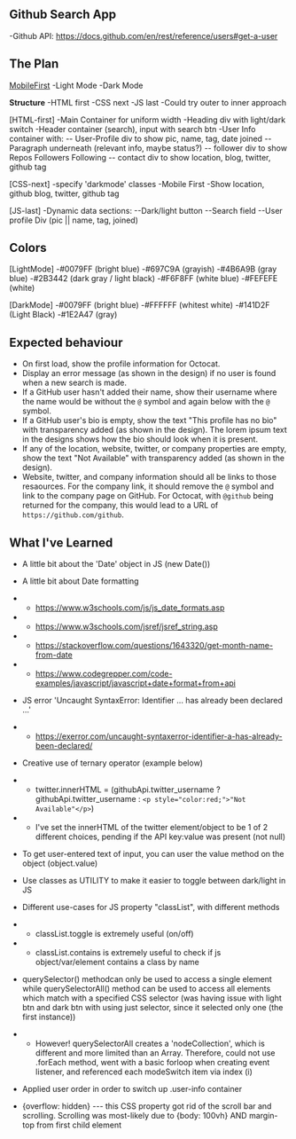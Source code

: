 ## Github Search App

-Github API:    https://docs.github.com/en/rest/reference/users#get-a-user 

## The Plan

[MobileFirst](375x777px)
-Light Mode
-Dark Mode

**Structure**
-HTML first
-CSS next
-JS last
-Could try outer to inner approach

[HTML-first]
-Main Container for uniform width
-Heading div with light/dark switch
-Header container (search), input with search btn
-User Info container with:
-- User-Profile div to show pic, name, tag, date joined
-- Paragraph underneath (relevant info, maybe status?)
-- follower div to show Repos Followers Following
-- contact div to show location, blog, twitter, github tag

[CSS-next]
-specify 'darkmode' classes
-Mobile First
-Show location, github blog, twitter, github tag

[JS-last]
-Dynamic data sections:
--Dark/light button
--Search field
--User profile Div (pic || name, tag, joined)

## Colors 

[LightMode]
-#0079FF  (bright blue)
-#697C9A  (grayish)
-#4B6A9B (gray blue)
-#2B3442 (dark gray / light black)
-#F6F8FF (white blue)
-#FEFEFE (white)

[DarkMode]
-#0079FF  (bright blue)
-#FFFFFF (whitest white)
-#141D2F (Light Black)
-#1E2A47 (gray)



## Expected behaviour

- On first load, show the profile information for Octocat.
- Display an error message (as shown in the design) if no user is found when a new search is made.
- If a GitHub user hasn't added their name, show their username where the name would be without the `@` symbol and again below with the `@` symbol.
- If a GitHub user's bio is empty, show the text "This profile has no bio" with transparency added (as shown in the design). The lorem ipsum text in the designs shows how the bio should look when it is present.
- If any of the location, website, twitter, or company properties are empty, show the text "Not Available" with transparency added (as shown in the design).
- Website, twitter, and company information should all be links to those resaources. For the company link, it should remove the `@` symbol and link to the company page on GitHub. For Octocat, with `@github` being returned for the company, this would lead to a URL of `https://github.com/github`.







## What I've Learned

- A little bit about the 'Date' object in JS (new Date())

- A little bit about Date formatting 
- - https://www.w3schools.com/js/js_date_formats.asp
- - https://www.w3schools.com/jsref/jsref_string.asp 
- - https://stackoverflow.com/questions/1643320/get-month-name-from-date
- - https://www.codegrepper.com/code-examples/javascript/javascript+date+format+from+api

- JS error 'Uncaught SyntaxError: Identifier ... has already been declared ...' 
- - https://exerror.com/uncaught-syntaxerror-identifier-a-has-already-been-declared/

- Creative use of ternary operator (example below)
- - twitter.innerHTML = (githubApi.twitter_username ? githubApi.twitter_username : `<p style="color:red;">"Not Available"</p>`) 
- - I've set the innerHTML of the twitter element/object to be 1 of 2 different choices, pending if the API key:value was present (not null)

- To get user-entered text of input, you can user the value method on the object (object.value)

- Use classes as UTILITY to make it easier to toggle between dark/light in JS

- Different use-cases for JS property "classList", with different methods
- - classList.toggle is extremely useful (on/off)
- - classList.contains is extremely useful to check if js object/var/element contains a class by name 

- querySelector() methodcan only be used to access a single element while querySelectorAll() method can be used to access all elements which match with a specified CSS selector (was having issue with light btn and dark btn with using just selector, since it selected only one (the first instance))
- - However! querySelectorAll creates a 'nodeCollection', which is different and more limited than an Array. Therefore, could not use .forEach method, went with a basic forloop when creating event listener, and referenced each modeSwitch item via index (i)

- Applied user order in order to switch up .user-info container 

- {overflow: hidden} --- this CSS property got rid of the scroll bar and scrolling. Scrolling was most-likely due to {body: 100vh} AND margin-top from first child element

